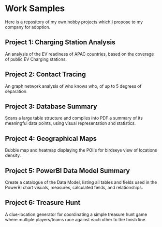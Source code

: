 # Work Samples
Here is a repository of my own hobby projects which I propose to my company for adoption.

## Project 1: Charging Station Analysis
An analysis of the EV readiness of APAC countries, based on the coverage of public EV Charging stations.

## Project 2: Contact Tracing
An graph network analysis of who knows who, of up to 5 degrees of separation.

## Project 3: Database Summary
Scans a large table structure and compiles into PDF a summary of its meaningful data points, using visual representation and statistics.

## Project 4: Geographical Maps
Bubble map and heatmap displaying the POI's for birdseye view of locations density.

## Project 5: PowerBI Data Model Summary
Create a catalogue of the Data Model, listing all tables and fields used in the PowerBI chart visuals, measures, calculated fields, and relationships.

## Project 6: Treasure Hunt
A clue-location generator for coordinating a simple treasure hunt game where multiple players/teams race against each other to the finish line.

